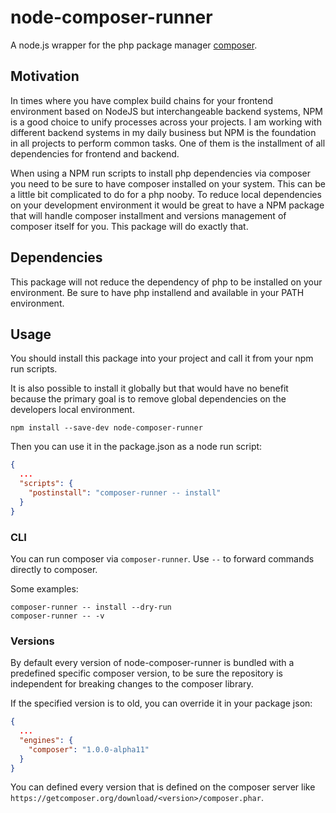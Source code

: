 # node-composer-runner

A node.js wrapper for the php package manager [composer](https://github.com/composer/composer).

## Motivation

In times where you have complex build chains for your frontend environment based on NodeJS but interchangeable backend systems, NPM is a good choice to unify processes across your projects. I am working with different backend systems in my daily business but NPM is the foundation in all projects to perform common tasks. One of them is the installment of all dependencies for frontend and backend.

When using a NPM run scripts to install php dependencies via composer you need to be sure to have composer installed on your system. This can be a little bit complicated to do for a php nooby. To reduce local dependencies on your development environment it would be great to have a NPM package that will handle composer installment and versions management of composer itself for you. This package will do exactly that.

## Dependencies

This package will not reduce the dependency of php to be installed on your environment. Be sure to have php installend and available in your PATH environment.

## Usage

You should install this package into your project and call it from your npm run scripts.

It is also possible to install it globally but that would have no benefit because the primary goal is to remove global dependencies on the developers local environment.

``` base
npm install --save-dev node-composer-runner
```

Then you can use it in the package.json as a node run script:

``` json
{
  ...
  "scripts": {
    "postinstall": "composer-runner -- install"
  }
}
```

### CLI

You can run composer via ``composer-runner``. Use ``--`` to forward commands directly to composer.

Some examples:

``` base
composer-runner -- install --dry-run
composer-runner -- -v
```

### Versions

By default every version of node-composer-runner is bundled with a predefined specific composer version, to be sure the repository is independent for breaking changes to the composer library.

If the specified version is to old, you can override it in your package json:
``` json
{
  ...
  "engines": {
    "composer": "1.0.0-alpha11"
  }
} 
```

You can defined every version that is defined on the composer server like ``https://getcomposer.org/download/<version>/composer.phar``.
